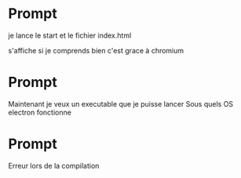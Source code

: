 # Prompt
  je lance le start
  et le fichier index.html

  s'affiche
  si je comprends bien c'est grace à chromium


# Prompt

  Maintenant je veux un executable que je puisse lancer
  Sous quels OS electron fonctionne

# Prompt 
  Erreur lors de la compilation  

  

